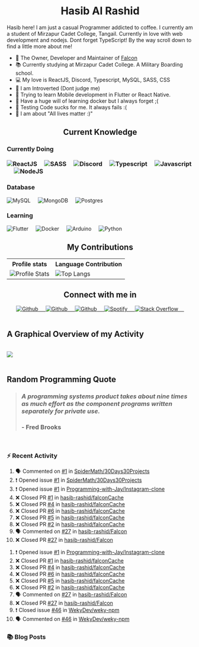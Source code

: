 <h1 align="center"><b>Hasib Al Rashid</b></h1>

<p>Hasib here! I am just a casual Programmer addicted to coffee. I currently am a student of Mirzapur Cadet College, Tangail. Currently in love with web development and nodejs. Dont forget TypeScript! By the way scroll down to find a little more about me!</p>

- 🔭 The Owner, Developer and Maintainer of [Falcon](https://github.com/hasib-rashid/Falcon)
- 📚 Currently studying at Mirzapur Cadet College. A Military Boarding school.
- 💻 My love is ReactJS, Discord, Typescript, MySQL, SASS, CSS
- 👦 I am Introverted (Dont judge me)
- 📱 Trying to learn Mobile development in Flutter or React Native.
- 🐳 Have a huge will of learning docker but I always forget ;(
- 🧪 Testing Code sucks for me. It always fails :(
- 🤼 I am about "All lives matter :)"

<h2 align="center">Current Knowledge</h2>

<h3>Currently Doing
<br>
<br>
<div>
<img src="https://img.shields.io/badge/-ReactJS-black?style=flat-square&amp;logo=React" alt="ReactJS">&nbsp;&nbsp;&nbsp;&nbsp;
<img src="https://img.shields.io/badge/-SASS-black?style=flat-square&amp;logo=SASS" alt="SASS">&nbsp;&nbsp;&nbsp;&nbsp;
<img src="https://img.shields.io/badge/-DiscordJS-black?style=flat-square&amp;logo=Discord" alt="Discord">&nbsp;&nbsp;&nbsp;&nbsp;
<img src="https://img.shields.io/badge/-Typescript-black?style=flat-square&amp;logo=Typescript" alt="Typescript">&nbsp;&nbsp;&nbsp;&nbsp;
<img src="https://img.shields.io/badge/-Javascript-black?style=flat-square&amp;logo=Javascript" alt="Javascript">&nbsp;&nbsp;&nbsp;&nbsp;
<img src="https://img.shields.io/badge/-NodeJS-black?style=flat-square&amp;logo=nodedotjs" alt="NodeJS">&nbsp;&nbsp;&nbsp;&nbsp;
</div>
<h3>Database</h3>
<div>
<img src="https://img.shields.io/badge/-MySQL-black?style=flat-square&amp;logo=mysql" alt="MySQL">&nbsp;&nbsp;&nbsp;&nbsp;
<img src="https://img.shields.io/badge/-MongoDB-black?style=flat-square&amp;logo=mongodb" alt="MongoDB">&nbsp;&nbsp;&nbsp;&nbsp;
<img src="https://img.shields.io/badge/-Postgres-black?style=flat-square&amp;logo=postgresql" alt="Postgres">&nbsp;&nbsp;&nbsp;&nbsp;
</div>
<h3>Learning</h3>
<div>
<img src="https://img.shields.io/badge/-Flutter-black?style=flat-square&amp;logo=flutter" alt="Flutter">&nbsp;&nbsp;&nbsp;&nbsp;
<img src="https://img.shields.io/badge/-Docker-black?style=flat-square&amp;logo=docker" alt="Docker">&nbsp;&nbsp;&nbsp;&nbsp;
<img src="https://img.shields.io/badge/-Arduino-black?style=flat-square&amp;logo=arduino" alt="Arduino">&nbsp;&nbsp;&nbsp;&nbsp;
<img src="https://img.shields.io/badge/-Python-black?style=flat-square&amp;logo=python" alt="Python">&nbsp;&nbsp;&nbsp;&nbsp;
</div>

<h2 align="center">My Contributions</h2>
<p align="center">
   <table>
      <tr>
       <th>Profile stats  </th>
       <th>Language Contribution</th>
     </tr>
      <tr>
       <td><img alt="Profile Stats" src="https://github-readme-stats.vercel.app/api?username=hasib-rashid&show_icons=true&theme=tokyonight"> </td>
       <td><img alt="Top Langs" src="https://github-readme-stats.vercel.app/api/top-langs/?username=hasib-rashid&langs_count=10&theme=tokyonight&layout=compact&hide=html"> </td>
     </tr>
   </table>
</p>

<h2 align="center">Connect with me in</h2>
<div align="center">
<a href="https://github.com/hasib-rashid">
  <img src="https://img.shields.io/badge/-Github-black?style=flat-square&amp;logo=github" alt="Github">&nbsp;&nbsp;&nbsp;&nbsp;
</a>
<a href="https://hasibrashid.tk">
  <img src="https://img.shields.io/badge/-Website-black?style=flat-square&amp;logo=circle" alt="Github">&nbsp;&nbsp;&nbsp;&nbsp;
</a><a href="https://dev.to/hasibrashid">
  <img src="https://img.shields.io/badge/-Dev.to-black?style=flat-square&amp;logo=dev.to" alt="Github">&nbsp;&nbsp;&nbsp;&nbsp;
</a><a href="https://open.spotify.com/user/2gm5rrycgg6pu4rdxq3tcc9lx">
  <img src="https://img.shields.io/badge/-Spotify-black?style=flat-square&amp;logo=spotify" alt="Spotify">&nbsp;&nbsp;&nbsp;&nbsp;
</a><a href="https://github.com/hasib-rashid">
  <img src="https://img.shields.io/badge/-Stack Overflow-black?style=flat-square&amp;logo=stack-overflow" alt="Stack Overflow">&nbsp;&nbsp;&nbsp;&nbsp;
</a>
</div>

<br>
<h2>A Graphical Overview of my Activity</h2>
<br>
<img src="https://activity-graph.herokuapp.com/graph?username=hasib-rashid&theme=github"></img>

<br>
<br>
<h2>Random Programming Quote</h2>


<!--PROGRAMMING-QUOTE-BOT:start-->
<blockquote> <h3> <i> A programming systems product takes about nine times as much effort as the component programs written separately for private use. </i> </h3>
<h3> - <b>Fred Brooks</b> </h3> </blockquote>
<br>
<!--PROGRAMMING-QUOTE-BOT:end-->

### :zap: Recent Activity

<!--START_SECTION:activity-->
1. 🗣 Commented on [#1](https://github.com/SpiderMath/30Days30Projects/issues/1) in [SpiderMath/30Days30Projects](https://github.com/SpiderMath/30Days30Projects)
2. ❗️ Opened issue [#1](https://github.com/SpiderMath/30Days30Projects/issues/1) in [SpiderMath/30Days30Projects](https://github.com/SpiderMath/30Days30Projects)
3. ❗️ Opened issue [#1](https://github.com/Programming-with-Jay/Instagram-clone/issues/1) in [Programming-with-Jay/Instagram-clone](https://github.com/Programming-with-Jay/Instagram-clone)
4. ❌ Closed PR [#1](https://github.com/hasib-rashid/falconCache/pull/1) in [hasib-rashid/falconCache](https://github.com/hasib-rashid/falconCache)
5. ❌ Closed PR [#4](https://github.com/hasib-rashid/falconCache/pull/4) in [hasib-rashid/falconCache](https://github.com/hasib-rashid/falconCache)
6. ❌ Closed PR [#6](https://github.com/hasib-rashid/falconCache/pull/6) in [hasib-rashid/falconCache](https://github.com/hasib-rashid/falconCache)
7. ❌ Closed PR [#5](https://github.com/hasib-rashid/falconCache/pull/5) in [hasib-rashid/falconCache](https://github.com/hasib-rashid/falconCache)
8. ❌ Closed PR [#2](https://github.com/hasib-rashid/falconCache/pull/2) in [hasib-rashid/falconCache](https://github.com/hasib-rashid/falconCache)
9. 🗣 Commented on [#27](https://github.com/hasib-rashid/Falcon/issues/27) in [hasib-rashid/Falcon](https://github.com/hasib-rashid/Falcon)
10. ❌ Closed PR [#27](https://github.com/hasib-rashid/Falcon/pull/27) in [hasib-rashid/Falcon](https://github.com/hasib-rashid/Falcon)
<!--END_SECTION:activity-->
1. ❗️ Opened issue [#1](https://github.com/Programming-with-Jay/Instagram-clone/issues/1) in [Programming-with-Jay/Instagram-clone](https://github.com/Programming-with-Jay/Instagram-clone)
2. ❌ Closed PR [#1](https://github.com/hasib-rashid/falconCache/pull/1) in [hasib-rashid/falconCache](https://github.com/hasib-rashid/falconCache)
3. ❌ Closed PR [#4](https://github.com/hasib-rashid/falconCache/pull/4) in [hasib-rashid/falconCache](https://github.com/hasib-rashid/falconCache)
4. ❌ Closed PR [#6](https://github.com/hasib-rashid/falconCache/pull/6) in [hasib-rashid/falconCache](https://github.com/hasib-rashid/falconCache)
5. ❌ Closed PR [#5](https://github.com/hasib-rashid/falconCache/pull/5) in [hasib-rashid/falconCache](https://github.com/hasib-rashid/falconCache)
6. ❌ Closed PR [#2](https://github.com/hasib-rashid/falconCache/pull/2) in [hasib-rashid/falconCache](https://github.com/hasib-rashid/falconCache)
7. 🗣 Commented on [#27](https://github.com/hasib-rashid/Falcon/issues/27) in [hasib-rashid/Falcon](https://github.com/hasib-rashid/Falcon)
8. ❌ Closed PR [#27](https://github.com/hasib-rashid/Falcon/pull/27) in [hasib-rashid/Falcon](https://github.com/hasib-rashid/Falcon)
9. ❗️ Closed issue [#46](https://github.com/WekyDev/weky-npm/issues/46) in [WekyDev/weky-npm](https://github.com/WekyDev/weky-npm)
10. 🗣 Commented on [#46](https://github.com/WekyDev/weky-npm/issues/46) in [WekyDev/weky-npm](https://github.com/WekyDev/weky-npm)
<!-- END_SECTION:activity -->

### 📚 Blog Posts

<!-- BLOG-POST-LIST:START -->
<!-- BLOG-POST-LIST:END -->
